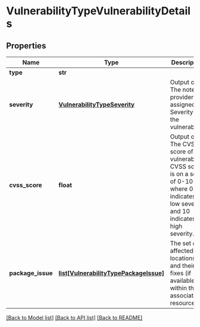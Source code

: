 # VulnerabilityTypeVulnerabilityDetails

## Properties
Name | Type | Description | Notes
------------ | ------------- | ------------- | -------------
**type** | **str** |  | [optional] 
**severity** | [**VulnerabilityTypeSeverity**](VulnerabilityTypeSeverity.md) | Output only. The note provider assigned Severity of the vulnerability. | [optional] 
**cvss_score** | **float** | Output only. The CVSS score of this vulnerability. CVSS score is on a scale of 0-10 where 0 indicates low severity and 10 indicates high severity. | [optional] 
**package_issue** | [**list[VulnerabilityTypePackageIssue]**](VulnerabilityTypePackageIssue.md) | The set of affected locations and their fixes (if available) within the associated resource. | [optional] 

[[Back to Model list]](../README.md#documentation-for-models) [[Back to API list]](../README.md#documentation-for-api-endpoints) [[Back to README]](../README.md)



